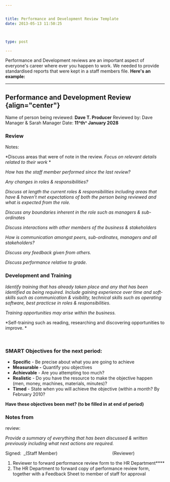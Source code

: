 ```yaml
---


title: Performance and Development Review Template
date: 2013-05-13 11:50:25



type: post

---
```

Performance and Development reviews are an important aspect of
everyone's career where ever you happen to work. We needed to provide
standardised reports that were kept in a staff members file.
 **Here's an example:**

------------------------------------------------------------------------

<div>

Performance and Development Review {align="center"}
----------------------------------

Name of person being
reviewed: **Dave T. Producer** Reviewed
by: Dave Manager & Sarah Manager
Date: **11^th^ January 2028**
### Review
Notes:

*Discuss areas that were of note in the review. *Focus on relevant
details related to their work* *

*How has the staff member performed since the last review?*

*Any changes in roles & responsibilities?*

*Discuss at length the current roles & responsibilities including areas
that have & haven't met expectations of both the person being reviewed
and what is expected from the role.*

*Discuss any boundaries inherent in the role such as managers &
sub-ordinates*

*Discuss interactions with other members of the business & stakeholders*

*How is communication amongst peers, sub-ordinates, managers and all
stakeholders?*

*Discuss any feedback given from others.*

*Discuss performance relative to grade.*
### **Development and Training**

*Identify training that has already taken place and any that has been
identified as being required. Include gaining experience over time
and soft-skills such as communication & visibility, technical skills
such as operating software, best practicse in roles & responsibilities.*

*Training opportunities may arise within the business.*

*Self-training such as reading, researching and discovering
opportunities to improve. *

 
### **SMART Objectives for the next period:**

-   **Specific** - Be precise about what you are going to achieve
-   **Measurable -** Quantify you objectives
-   **Achievable** - Are you attempting too much?
-   **Realistic** - Do you have the resource to make the objective
    happen (men, money, machines, materials, minutes)?
-   **Timed** - State when you will achieve the objective (within a
    month? By February 2010?

**Have these objectives been met? (to be filled in at end of period)**
### Notes from
review:

*Provide a summary of everything that has been discussed & written
previously including what next actions are required.*

Signed:  _(Staff Member)                                          
 (Reviewer)
 

</div>

1.  Reviewer to forward performance review form to the HR Department****
2.  The HR Department to forward copy of performance review form,
    together with a Feedback Sheet to member of staff for approval

